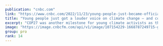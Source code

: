 ```yaml
---
publication: "cnbc.com"
link: "https://www.cnbc.com/2022/11/23/young-people-just-became-official-climate-policy-stakeholders-at-cop27.html"
title: "Young people just got a louder voice on climate change — and could soon be shaping policy"
excerpt: "COP27 was another milestone for young climate activists as they became official climate policy stakeholders under the ACE Action Plan. "
image: "https://image.cnbcfm.com/api/v1/image/107154229-1668787249715-gettyimages-1244835277-November_16_2022_sharm_el_sheikt_cop27_zarzycka-9.jpeg?v=1669184084&w=1920&h=1080"
group: pro
rank: 14
---
```

